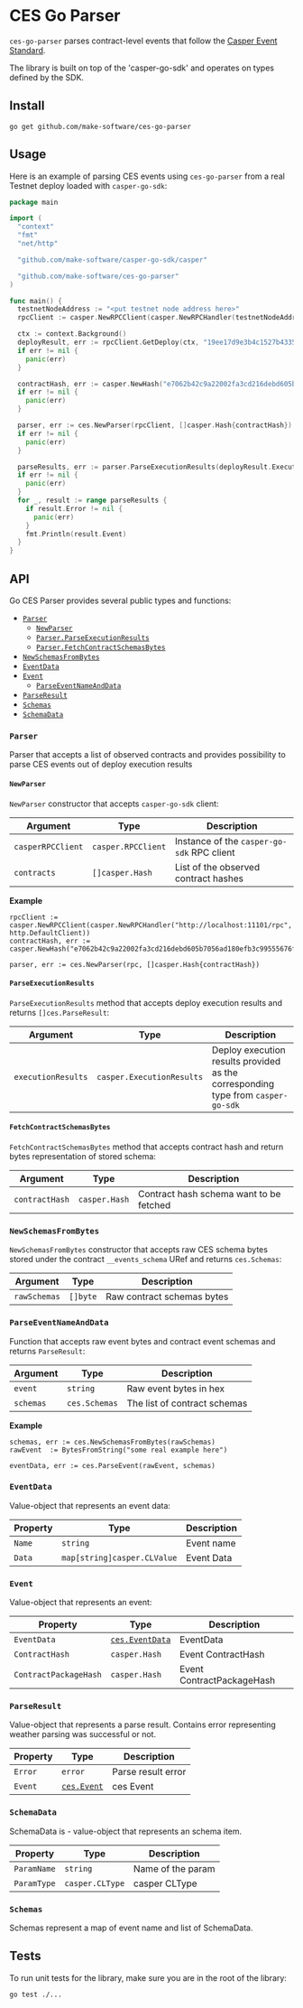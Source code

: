 # CES Go Parser

`ces-go-parser` parses contract-level events that follow
the [Casper Event Standard](https://github.com/make-software/casper-event-standard).

The library is built on top of the 'casper-go-sdk' and operates on types defined by the SDK.

## Install

``
go get github.com/make-software/ces-go-parser
``

## Usage

Here is an example of parsing CES events using `ces-go-parser` from a real Testnet deploy loaded
with `casper-go-sdk`:

```go
package main

import (
  "context"
  "fmt"
  "net/http"

  "github.com/make-software/casper-go-sdk/casper"

  "github.com/make-software/ces-go-parser"
)

func main() {
  testnetNodeAddress := "<put testnet node address here>"
  rpcClient := casper.NewRPCClient(casper.NewRPCHandler(testnetNodeAddress, http.DefaultClient))

  ctx := context.Background()
  deployResult, err := rpcClient.GetDeploy(ctx, "19ee17d9e3b4c1527b433598e647b69aa9a153864eb12433489f99224bfc9442")
  if err != nil {
    panic(err)
  }

  contractHash, err := casper.NewHash("e7062b42c9a22002fa3cd216debd605b7056ad180efb3c99555676f1a1e801e5")
  if err != nil {
    panic(err)
  }

  parser, err := ces.NewParser(rpcClient, []casper.Hash{contractHash})
  if err != nil {
    panic(err)
  }

  parseResults, err := parser.ParseExecutionResults(deployResult.ExecutionResults[0].Result)
  if err != nil {
    panic(err)
  }
  for _, result := range parseResults {
    if result.Error != nil {
      panic(err)
    }
    fmt.Println(result.Event)
  }
}
```

## API

Go CES Parser provides several public types and functions:

- [`Parser`](#Parser)
  - [`NewParser`](#NewParser)
  - [`Parser.ParseExecutionResults`](#ParseExecutionResults)
  - [`Parser.FetchContractSchemasBytes`](#FetchContractSchemasBytes)
- [`NewSchemasFromBytes`](#NewSchemasFromBytes)
- [`EventData`](#EventData)
- [`Event`](#Event)
  - [`ParseEventNameAndData`](#ParseEventNameAndData)
- [`ParseResult`](#ParseResult)
- [`Schemas`](#Schemas)
- [`SchemaData`](#SchemaData)

### `Parser`

Parser that accepts a list of observed contracts and provides possibility to parse CES events out of deploy execution
results

#### `NewParser`

`NewParser` constructor that accepts `casper-go-sdk` client:

| Argument          | Type               | Description                                |
|-------------------|--------------------|--------------------------------------------|
| `casperRPCClient` | `casper.RPCClient` | Instance of the `casper-go-sdk` RPC client |
| `contracts`       | `[]casper.Hash`    | List of the observed contract hashes       |

**Example**

```
rpcClient := casper.NewRPCClient(casper.NewRPCHandler("http://localhost:11101/rpc", http.DefaultClient))
contractHash, err := casper.NewHash("e7062b42c9a22002fa3cd216debd605b7056ad180efb3c99555676f1a1e801e5")

parser, err := ces.NewParser(rpc, []casper.Hash{contractHash})
```

#### `ParseExecutionResults`

`ParseExecutionResults` method that accepts deploy execution results and returns `[]ces.ParseResult`:

| Argument           | Type                      | Description                                                                      |                                           
|--------------------|---------------------------|----------------------------------------------------------------------------------|
| `executionResults` | `casper.ExecutionResults` | Deploy execution results provided as the corresponding type from `casper-go-sdk` |

#### `FetchContractSchemasBytes`

`FetchContractSchemasBytes` method that accepts contract hash and return bytes representation of stored schema:

| Argument       | Type          | Description                             |                                           
|----------------|---------------|-----------------------------------------|
| `contractHash` | `casper.Hash` | Contract hash schema want to be fetched |

### `NewSchemasFromBytes`

`NewSchemasFromBytes` constructor that accepts raw CES schema bytes stored under the contract `__events_schema` URef and
returns `ces.Schemas`:

| Argument     | Type     | Description                |         
|--------------|----------|----------------------------|
| `rawSchemas` | `[]byte` | Raw contract schemas bytes |

### `ParseEventNameAndData`

Function that accepts raw event bytes and contract event schemas and returns `ParseResult`:

| Argument  | Type          | Description                  |            
|-----------|---------------|------------------------------|
| `event`   | `string`      | Raw event bytes in hex       |
| `schemas` | `ces.Schemas` | The list of contract schemas |

**Example**

```
schemas, err := ces.NewSchemasFromBytes(rawSchemas)
rawEvent  := BytesFromString("some real example here")

eventData, err := ces.ParseEvent(rawEvent, schemas)
```

### `EventData`

Value-object that represents an event data:

| Property | Type                        | Description |
|----------|-----------------------------|-------------|
| `Name`   | `string`                    | Event name  |
| `Data`   | `map[string]casper.CLValue` | Event Data  |

### `Event`

Value-object that represents an event:

| Property              | Type                          | Description               |
|-----------------------|-------------------------------|---------------------------|
| `EventData`           | [`ces.EventData`](#EventData) | EventData                 |
| `ContractHash`        | `casper.Hash`                 | Event ContractHash        |
| `ContractPackageHash` | `casper.Hash`                 | Event ContractPackageHash |

### `ParseResult`

Value-object that represents a parse result. Contains error representing weather parsing was successful or not.

| Property | Type                  | Description        |
|----------|-----------------------|--------------------|
| `Error`  | `error`               | Parse result error |
| `Event`  | [`ces.Event`](#Event) | ces Event          |

### `SchemaData`

SchemaData is - value-object that represents an schema item.

| Property    | Type            | Description       |
|-------------|-----------------|-------------------|
| `ParamName` | `string`        | Name of the param |
| `ParamType` | `casper.CLType` | casper CLType     |

### `Schemas`

Schemas represent a map of event name and list of SchemaData.

## Tests

To run unit tests for the library, make sure you are in the root of the library:

``
go test ./...
``
